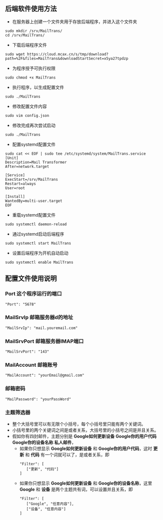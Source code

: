 ## 后端软件使用方法
* 在服务器上创建一个文件夹用于存放后端程序，并进入这个文件夹
```
sudo mkdir /srv/MailTrans/
cd /srv/MailTrans/
```
* 下载后端程序文件
```
sudo wget https://cloud.mcax.cn/s/tmp/download?path=%2F&files=MailTrans&downloadStartSecret=x5ya27tpdzp
```
* 为程序授予可执行权限
```
sudo chmod +x MailTrans
```
* 执行程序，以生成配置文件
```
sudo ./MailTrans
```
* 修改配置文件内容
```
sudo vim config.json
```
* 修改完成再次尝试启动
```
sudo ./MailTrans
```
* 配置systemd配置文件 
```
sudo cat << EOF | sudo tee /etc/systemd/system/MailTrans.service
[Unit]
Description=Mail Transformer
After=network.target

[Service]
ExecStart=/srv/MailTrans
Restart=always
User=root

[Install]
WantedBy=multi-user.target
EOF
```
* 重载systemd配置文件
```
sudo systemctl daemon-reload
```
* 通过systemd启动后端程序
```
sudo systemctl start MailTrans
```
* 设置后端程序为开机自动启动
```
sudo systemctl enable MailTrans
```
## 配置文件使用说明
### Port 这个程序运行的端口
    "Port": "5678"
### MailSrvIp 邮箱服务器d的地址
    "MailSrvIp": "mail.youremail.com"
### MailSrvPort 邮箱服务器IMAP端口
    "MailSrvPort": "143"
### MailAccount 邮箱账号
    "MailAccount": "yourEmail@gmail.com"
### 邮箱密码
    "MailPassword": "yourPassWord"
### 主题筛选器
* 整个大括号里可以有无限个小括号，每个小括号里只能有两个关键词。
* 小括号里的两个关键词之间是或者关系，大括号里的小括号之间是并且关系。
* 假如你有四封邮件，主题分别是 **Google如何更新设备** **Google你的用户代码** **Google你的设备名称** **私人邮件**，
  * 如果你只想显示 **Google如何更新设备** 和 **Google你的用户代码**，这时 **更新** 和 **代码** 有一个词就可以了，是或者关系，即
     ```
     "Filter": [
	    ["更新", "代码"]
     ]
	 ```
  * 如果你只想显示 **Google如何更新设备** 和 **Google你的设备名称**，这里 **Google** 和 **设备** 是两个主题共有词，可以设置并且关系，即
     ```
	 "Filter": [
	    ["Google", "任意内容"],
		["设备", "任意内容"]
	 ]
	 ```

